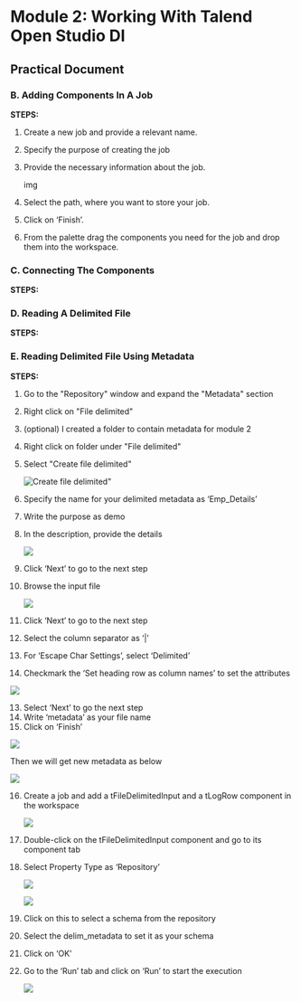 # Module 2: Working With Talend Open Studio DI

## Practical Document

### B. Adding Components In A Job

**STEPS:**

1. Create a new job and provide a relevant name.
2. Specify the purpose of creating the job
3. Provide the necessary information about the job.

   img
4. Select the path, where you want to store your job.
5. Click on ‘Finish’.
6. From the palette drag the components you need for the job and drop them into the workspace.

### C. Connecting The Components

**STEPS:**

### D. Reading A Delimited File

**STEPS:**

### E. Reading Delimited File Using Metadata

**STEPS:**

1. Go to the "Repository" window and expand the "Metadata" section
2. Right click on "File delimited"
3. (optional) I created a folder to contain metadata for module 2
4. Right click on folder under "File delimited"
5. Select "Create file delimited"

   ![Create file delimited"](screenshots/E_01.png)

6. Specify the name for your delimited metadata as ‘Emp_Details’
7. Write the purpose as demo
8. In the description, provide the details
   
   ![](screenshots/E_02.png)

9. Click ‘Next’ to go to the next step
10. Browse the input file

    ![](screenshots/E_03.png)

11. Click ‘Next’ to go to the next step
12. Select the column separator as ‘|’
13. For ‘Escape Char Settings’, select ‘Delimited’
14. Checkmark the ‘Set heading row as column names’ to set the attributes

![](screenshots/E_04.png)

13. Select ‘Next’ to go the next step
14. Write ‘metadata’ as your file name
15. Click on ‘Finish’

   ![](screenshots/E_05.png)
   
   Then we will get new metadata as below

   ![](screenshots/E_06.png)

16. Create a job and add a tFileDelimitedInput and a tLogRow component in the workspace

    ![](screenshots/E_07.png)

17. Double-click on the tFileDelimitedInput component and go to its component tab
18. Select Property Type as ‘Repository’

    ![](screenshots/E_08.png)

    ![](screenshots/E_09.png)

20. Click on this to select a schema from the repository 
21. Select the delim_metadata to set it as your schema 
22. Click on ‘OK’
23. Go to the ‘Run’ tab and click on ‘Run’ to start the execution

    ![](screenshots/E_10.png)
